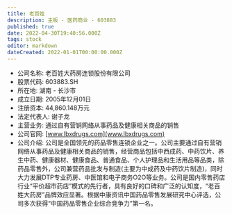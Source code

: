```yaml
---
title: 老百姓
description: 主板 - 医药商业 - 603883
published: true
date: 2022-04-30T19:40:56.000Z
tags: stock
editor: markdown
dateCreated: 2022-01-01T00:00:00.000Z
---
```


- 公司名称: 老百姓大药房连锁股份有限公司
- 股票代码: 603883.SH
- 所在地: 湖南 - 长沙市
- 成立日期: 2005年12月01日
- 注册资本: 44,860.148万元
- 法定代表人: 谢子龙
- 主营业务: 通过自有营销网络从事药品及健康相关商品的销售
- 公司官网: [www.lbxdrugs.com](www.lbxdrugs.com)
- 公司介绍: 公司是全国领先的药品零售连锁企业之一。公司主要通过自有营销网络从事药品及健康相关商品的销售，经营商品包括中西成药、中药饮片、养生中药、健康器材、健康食品、普通食品、个人护理品和生活用品等品类，除药品零售外，公司兼营药品批发与制造(主要为中成药及中药饮片制造)，同时大力发展DTP专业药房、中医馆和电子商务O2O等业务。公司是国内零售药店行业“平价超市药店”模式的先行者，具有良好的口碑和广泛的认知度，“老百姓大药房”品牌效应显著。根据中康资讯中国药品零售发展研究中心评选，公司多次获得“中国药品零售企业综合竞争力”第一名。


